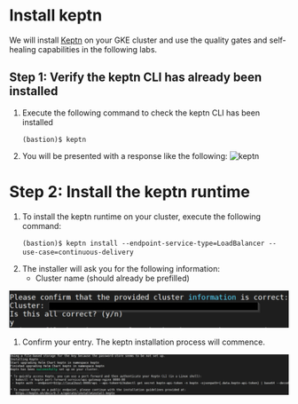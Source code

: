 # Install keptn
We will install [Keptn](https://keptn.sh/) on your GKE cluster and use the quality gates and self-healing capabilities in the following labs.

## Step 1: Verify the keptn CLI has already been installed
1. Execute the following command to check the keptn CLI has been installed
    ```
    (bastion)$ keptn
    ```
1. You will be presented with a response like the following:
![keptn](../assets/keptnCLI.png)


# Step 2: Install the keptn runtime
1. To install the keptn runtime on your cluster, execute the following command:
    ```
    (bastion)$ keptn install --endpoint-service-type=LoadBalancer --use-case=continuous-delivery
    ```
2. The installer will ask you for the following information:
    - Cluster name (should already be prefilled)

![keptn](./assets/keptn-Install.png)

1. Confirm your entry. The keptn installation process will commence.

![keptn_install](./assets/keptn_installation_logs.png)